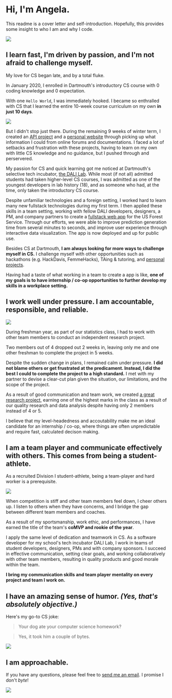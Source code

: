 # Hi, I'm Angela.
This readme is a cover letter and self-introduction. Hopefully, this provides some insight to who I am and why I code.

![](https://media.giphy.com/media/yyVph7ANKftIs/giphy.gif)

## I learn fast, I'm driven by passion, and I'm not afraid to challenge myself.
My love for CS began late, and by a total fluke.

In January 2020, I enrolled in Dartmouth's introductory CS course with 0 coding knowledge and 0 expectation. 

With one `Hello World`, I was immediately hooked. I became so enthralled with CS that I learned the entire 10-week course curriculum on my own **in just 10 days**.

![](https://media.giphy.com/media/LmNwrBhejkK9EFP504/giphy.gif)

But I didn't stop just there. During the remaining 9 weeks of winter term, I created an [API project](https://github.com/azhang4216/redditapi) and a [personal website](http://angelazz.me/) through picking up what information I could from online forums and documentations. I faced a lot of setbacks and frustration with these projects, having to learn on my own with little CS knowledge and no guidance, but I pushed through and perservered.

My passion for CS and quick learning got me noticed at Dartmouth's selective tech incubator, [the DALI Lab](http://dali.dartmouth.edu/). While most (if not all) admitted students had taken higher-level CS courses, I was admitted as one of the youngest developers in lab history (18), and as someone who had, at the time, only taken the introductory CS course.

Despite unfamiliar technologies and a foreign setting, I worked hard to learn many new fullstack technologies during my first term. I then applied these skills in a team setting, working with fellow DALI developers, designers, a PM, and company partners to create a [fullstack web app](https://pine-beetle-prediction-dev.netlify.app/) for the US Forest Service. Through our efforts, we were able to improve prediction generation time from several minutes to seconds, and improve user experience through interactive data visualization. The app is now deployed and up for public use.

Besides CS at Dartmouth, **I am always looking for more ways to challenge myself in CS.** I challenge myself with other opportunities such as hackathons (e.g. HackDavis, FemmeHacks), TAing & tutoring, and [personal projects](https://github.com/azhang4216). 

Having had a taste of what working in a team to create a app is like, **one of my goals is to have internship / co-op opportunities to further develop my skills in a workplace setting.**

## I work well under pressure. I am accountable, responsible, and reliable.
![](https://media.giphy.com/media/3o7abKhOpu0NwenH3O/giphy.gif)

During freshman year, as part of our statistics class, I had to work with other team members to conduct an independent research project. 

Two members out of 4 dropped out 2 weeks in, leaving only me and one other freshman to complete the project in 5 weeks. 

Despite the sudden change in plans, I remained calm under pressure. **I did not blame others or get frustrated at the predicament. Instead, I did the best I could to complete the project to a high standard.** I met with my partner to devise a clear-cut plan given the situation, our limitations, and the scope of the project. 

As a result of good communication and team work, we created [a great research project](https://github.com/azhang4216/divisions-of-wealth), earning one of the highest marks in the class as a result of our quality research and data analysis despite having only 2 members instead of 4 or 5.

I believe that my level-headedness and accoutability make me an ideal candidate for an internship / co-op, where things are often unpredictable and require fast, calculated decison making.

## I am a team player and communicate effectively with others. This comes from being a student-athlete.
As a recruited Division I student-athlete, being a team-player and hard worker is a prerequisite.

![](https://media.giphy.com/media/QxNRxwb1yYe7fWEWsU/giphy.gif)

When competition is stiff and other team members feel down, I cheer others up. I listen to others when they have concerns, and I bridge the gap between different team members and coaches. 

As a result of my sportsmanship, work ethic, and performances, I have earned the title of the team's **coMVP and rookie of the year**.

I apply the same level of dedication and teamwork in CS. As a software developer for my school's tech incubator DALI Lab, I work in teams of student developers, designers, PMs and with company sponsors. I succeed in effective communication, setting clear goals, and working collaboratively with other team members, resulting in quality products and good morale within the team.

**I bring my communication skills and team player mentality on every project and team I work on.**

## I have an amazing sense of humor. *(Yes, that's absolutely objective.)*

Here's my go-to CS joke: 

> Your dog ate your computer science homework?

> Yes, it took him a couple of bytes.

![](https://media.giphy.com/media/mCRJDo24UvJMA/giphy.gif)

## I am approachable.
If you have any questions, please feel free to [send me an email](mailto:angela.zhang.23@dartmouth.edu). I promise I don't *byte*!

![](https://media.giphy.com/media/4Zo41lhzKt6iZ8xff9/giphy.gif)
